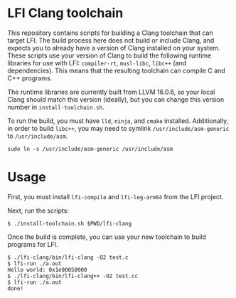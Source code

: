 # LFI Clang toolchain

This repository contains scripts for building a Clang toolchain that can target
LFI. The build process here does not build or include Clang, and expects you to
already have a version of Clang installed on your system. These scripts use
your version of Clang to build the following runtime libraries for use with
LFI: `compiler-rt`, `musl-libc`, `libc++` (and dependencies). This means that
the resulting toolchain can compile C and C++ programs.

The runtime libraries are currently built from LLVM 16.0.6, so your local Clang
should match this version (ideally), but you can change this version number in
`install-toolchain.sh`.

To run the build, you must have `lld`, `ninja`, and `cmake` installed.
Additionally, in order to build `libc++`, you may need to symlink
`/usr/include/asm-generic` to `/usr/include/asm`.

```
sudo ln -s /usr/include/asm-generic /usr/include/asm
```

# Usage

First, you must install `lfi-compile` and `lfi-leg-arm64` from the LFI project.

Next, run the scripts:

```
$ ./install-toolchain.sh $PWD/lfi-clang
```

Once the build is complete, you can use your new toolchain to build programs
for LFI.

```
$ ./lfi-clang/bin/lfi-clang -O2 test.c
$ lfi-run ./a.out
Hello world: 0x1e00050000
$ ./lfi-clang/bin/lfi-clang++ -O2 test.cc
$ lfi-run ./a.out
done!
```
